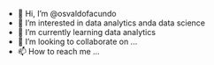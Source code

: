- 👋 Hi, I’m @osvaldofacundo
- 👀 I’m interested in data analytics anda data science
- 🌱 I’m currently learning data analytics
- 💞️ I’m looking to collaborate on ...
- 📫 How to reach me ...

<!---
osvaldofacundo/osvaldofacundo is a ✨ special ✨ repository because its `README.md` (this file) appears on your GitHub profile.
You can click the Preview link to take a look at your changes.
--->
